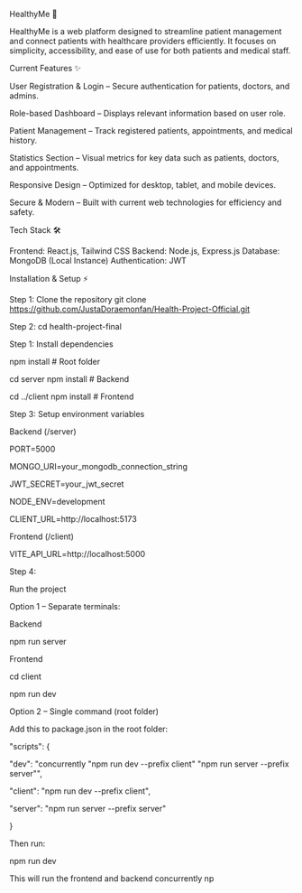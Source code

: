 HealthyMe 🏥

HealthyMe is a web platform designed to streamline patient management and connect patients with healthcare providers efficiently. It focuses on simplicity, accessibility, and ease of use for both patients and medical staff.

Current Features ✨

User Registration & Login – Secure authentication for patients, doctors, and admins.

Role-based Dashboard – Displays relevant information based on user role.

Patient Management – Track registered patients, appointments, and medical history.

Statistics Section – Visual metrics for key data such as patients, doctors, and appointments.

Responsive Design – Optimized for desktop, tablet, and mobile devices.

Secure & Modern – Built with current web technologies for efficiency and safety.

Tech Stack 🛠️

Frontend: React.js, Tailwind CSS
Backend: Node.js, Express.js
Database: MongoDB (Local Instance)
Authentication: JWT

Installation & Setup ⚡

Step 1:
Clone the repository
git clone https://github.com/JustaDoraemonfan/Health-Project-Official.git

Step 2:
cd health-project-final

Step 1:
Install dependencies

npm install # Root folder

cd server
npm install # Backend

cd ../client
npm install # Frontend

Step 3:
Setup environment variables

Backend (/server)

PORT=5000

MONGO_URI=your_mongodb_connection_string

JWT_SECRET=your_jwt_secret

NODE_ENV=development

CLIENT_URL=http://localhost:5173

Frontend (/client)

VITE_API_URL=http://localhost:5000

Step 4:

Run the project

Option 1 – Separate terminals:

Backend

npm run server

Frontend

cd client

npm run dev

Option 2 – Single command (root folder)

Add this to package.json in the root folder:

"scripts": {

"dev": "concurrently "npm run dev --prefix client" "npm run server --prefix server"",

"client": "npm run dev --prefix client",

"server": "npm run server --prefix server"

}

Then run:

npm run dev

This will run the frontend and backend concurrently
np